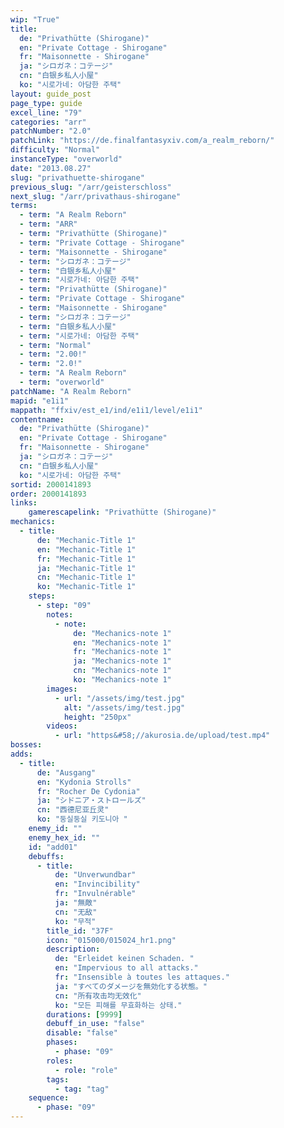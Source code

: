```yaml
---
wip: "True"
title:
  de: "Privathütte (Shirogane)"
  en: "Private Cottage - Shirogane"
  fr: "Maisonnette - Shirogane"
  ja: "シロガネ：コテージ"
  cn: "白银乡私人小屋"
  ko: "시로가네: 아담한 주택"
layout: guide_post
page_type: guide
excel_line: "79"
categories: "arr"
patchNumber: "2.0"
patchLink: "https://de.finalfantasyxiv.com/a_realm_reborn/"
difficulty: "Normal"
instanceType: "overworld"
date: "2013.08.27"
slug: "privathuette-shirogane"
previous_slug: "/arr/geisterschloss"
next_slug: "/arr/privathaus-shirogane"
terms:
  - term: "A Realm Reborn"
  - term: "ARR"
  - term: "Privathütte (Shirogane)"
  - term: "Private Cottage - Shirogane"
  - term: "Maisonnette - Shirogane"
  - term: "シロガネ：コテージ"
  - term: "白银乡私人小屋"
  - term: "시로가네: 아담한 주택"
  - term: "Privathütte (Shirogane)"
  - term: "Private Cottage - Shirogane"
  - term: "Maisonnette - Shirogane"
  - term: "シロガネ：コテージ"
  - term: "白银乡私人小屋"
  - term: "시로가네: 아담한 주택"
  - term: "Normal"
  - term: "2.00!"
  - term: "2.0!"
  - term: "A Realm Reborn"
  - term: "overworld"
patchName: "A Realm Reborn"
mapid: "e1i1"
mappath: "ffxiv/est_e1/ind/e1i1/level/e1i1"
contentname:
  de: "Privathütte (Shirogane)"
  en: "Private Cottage - Shirogane"
  fr: "Maisonnette - Shirogane"
  ja: "シロガネ：コテージ"
  cn: "白银乡私人小屋"
  ko: "시로가네: 아담한 주택"
sortid: 2000141893
order: 2000141893
links:
    gamerescapelink: "Privathütte (Shirogane)"
mechanics:
  - title:
      de: "Mechanic-Title 1"
      en: "Mechanic-Title 1"
      fr: "Mechanic-Title 1"
      ja: "Mechanic-Title 1"
      cn: "Mechanic-Title 1"
      ko: "Mechanic-Title 1"
    steps:
      - step: "09"
        notes:
          - note:
              de: "Mechanics-note 1"
              en: "Mechanics-note 1"
              fr: "Mechanics-note 1"
              ja: "Mechanics-note 1"
              cn: "Mechanics-note 1"
              ko: "Mechanics-note 1"
        images:
          - url: "/assets/img/test.jpg"
            alt: "/assets/img/test.jpg"
            height: "250px"
        videos:
          - url: "https&#58;//akurosia.de/upload/test.mp4"
bosses:
adds:
  - title:
      de: "Ausgang"
      en: "Kydonia Strolls"
      fr: "Rocher De Cydonia"
      ja: "シドニア・ストロールズ"
      cn: "西德尼亚丘灵"
      ko: "둥실둥실 키도니아 "
    enemy_id: ""
    enemy_hex_id: ""
    id: "add01"
    debuffs:
      - title:
          de: "Unverwundbar"
          en: "Invincibility"
          fr: "Invulnérable"
          ja: "無敵"
          cn: "无敌"
          ko: "무적"
        title_id: "37F"
        icon: "015000/015024_hr1.png"
        description:
          de: "Erleidet keinen Schaden. "
          en: "Impervious to all attacks."
          fr: "Insensible à toutes les attaques."
          ja: "すべてのダメージを無効化する状態。"
          cn: "所有攻击均无效化"
          ko: "모든 피해를 무효화하는 상태."
        durations: [9999]
        debuff_in_use: "false"
        disable: "false"
        phases:
          - phase: "09"
        roles:
          - role: "role"
        tags:
          - tag: "tag"
    sequence:
      - phase: "09"
---
```

